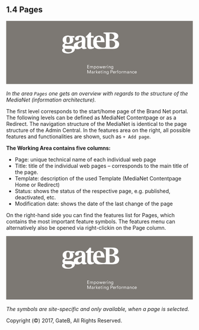 ## 1.4 Pages


![alt text](../reference/dummy.png "this is a placeholder")

*In the area `Pages` one gets an overview with regards to the structure of the MediaNet (information architecture).*

The first level corresponds to the start/home page of the Brand Net portal. The following levels can be defined as MediaNet Contentpage or as a Redirect. The navigation structure of the MediaNet is identical to the page structure of the Admin Central.
In the features area on the right, all possible features and functionalities are shown, such as `+ Add page`.

**The Working Area contains five columns:**
-	Page: unique technical name of each individual web page
-	Title: title of the individual web pages – corresponds to the main title of the page.
-	Template: description of the used Template (MediaNet Contentpage Home or Redirect)
-	Status: shows the status of the respective page, e.g. published, deactivated, etc.
-	Modification date: shows the date of the last change of the page

On the right-hand side you can find the features list for Pages, which contains the most important feature symbols. The features menu can alternatively also be opened via right-clickin on the Page column.

![alt text](../reference/dummy.png "this is a placeholder")

*The symbols are site-specific and only available, when a page is selected.*


Copyright (©) 2017, GateB, All Rights Reserved.
